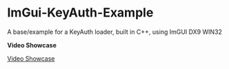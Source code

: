 # ImGui-KeyAuth-Example
 A base/example for a KeyAuth loader, built in C++, using ImGUI DX9 WIN32

**Video Showcase**

[Video Showcase](https://www.youtube.com/watch?v=EM8e0UX62Uc)
